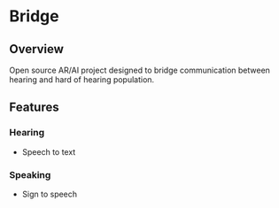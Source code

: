 # Bridge

## Overview 
Open source AR/AI project designed to bridge communication between hearing and hard of hearing population.

## Features
### Hearing
- Speech to text
### Speaking
- Sign to speech
